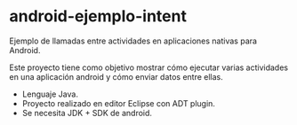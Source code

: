android-ejemplo-intent
======================

Ejemplo de llamadas entre actividades en aplicaciones nativas para Android.

Este proyecto tiene como objetivo mostrar cómo ejecutar varias actividades en una aplicación android y cómo enviar datos entre ellas.
* Lenguaje Java.
* Proyecto realizado en editor Eclipse con ADT plugin.
* Se necesita JDK + SDK de android.
